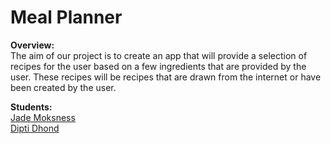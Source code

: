 # Meal Planner
**Overview:**<br>
The aim of our project is to create an app that will provide a selection of 
recipes for the user based on a few ingredients that are provided by the user. 
These recipes will be recipes that are drawn from the internet or have been
created by the user.

**Students:**<br>
[Jade Moksness](https://gitlab.cs.wwu.edu/dhondd/meal-planner/wikis/Time-Log)<br>
[Dipti Dhond](https://gitlab.cs.wwu.edu/dhondd/meal-planner/wikis/home)

